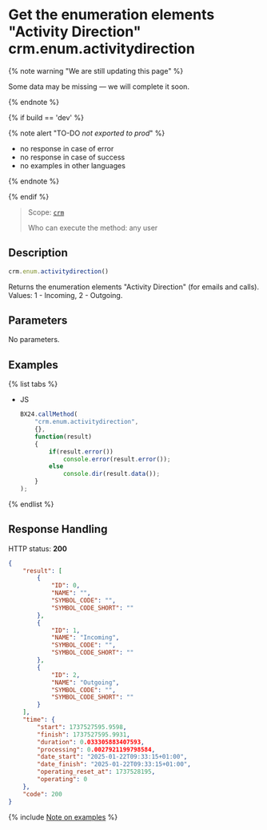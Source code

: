 # Get the enumeration elements "Activity Direction" crm.enum.activitydirection

{% note warning "We are still updating this page" %}

Some data may be missing — we will complete it soon.

{% endnote %}

{% if build == 'dev' %}

{% note alert "TO-DO _not exported to prod_" %}

- no response in case of error
- no response in case of success
- no examples in other languages
  
{% endnote %}

{% endif %}

> Scope: [`crm`](../../../scopes/permissions.md)
>
> Who can execute the method: any user

## Description

```js
crm.enum.activitydirection()
```

Returns the enumeration elements "Activity Direction" (for emails and calls). Values: 1 - Incoming, 2 - Outgoing.

## Parameters

No parameters.

## Examples

{% list tabs %}

- JS
  
    ```javascript
    BX24.callMethod(
        "crm.enum.activitydirection",
        {},
        function(result)
        {
            if(result.error())
                console.error(result.error());
            else
                console.dir(result.data());
        }
    );
    ```

{% endlist %}

## Response Handling

HTTP status: **200**

```json
{
    "result": [
        {
            "ID": 0,
            "NAME": "",
            "SYMBOL_CODE": "",
            "SYMBOL_CODE_SHORT": ""
        },
        {
            "ID": 1,
            "NAME": "Incoming",
            "SYMBOL_CODE": "",
            "SYMBOL_CODE_SHORT": ""
        },
        {
            "ID": 2,
            "NAME": "Outgoing",
            "SYMBOL_CODE": "",
            "SYMBOL_CODE_SHORT": ""
        }
    ],
    "time": {
        "start": 1737527595.9598,
        "finish": 1737527595.9931,
        "duration": 0.033305883407593,
        "processing": 0.0027921199798584,
        "date_start": "2025-01-22T09:33:15+01:00",
        "date_finish": "2025-01-22T09:33:15+01:00",
        "operating_reset_at": 1737528195,
        "operating": 0
    },
    "code": 200
}
```

{% include [Note on examples](../../../../_includes/examples.md) %}